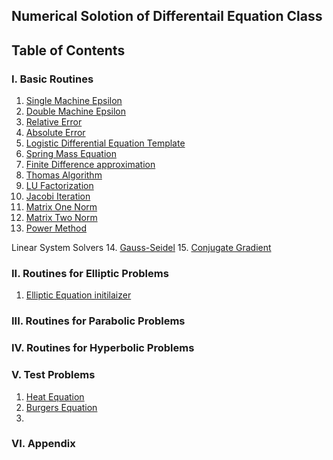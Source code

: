 ## Numerical Solotion of Differentail Equation Class
## Table of Contents

###  I. Basic Routines
 1. [Single Machine Epsilon](https://github.com/colbywight/Numerical-Analysis/blob/master/MachineEpsilonSingle.md)
 2. [Double Machine Epsilon](https://github.com/colbywight/Numerical-Analysis/blob/master/MachineEpsilonDouble.md)
 3. [Relative Error](/relError.md)
 4. [Absolute Error](/absError.md)
 5. [Logistic Differential Equation Template](/logisticDifEq.md)
 6. [Spring Mass Equation](/SpringMass.md)
 7. [Finite Difference approximation](/FiniteDifferenceApproximation.md)
 8. [Thomas Algorithm](/ThomasAlgorithm.md)
 9. [LU Factorization](https://github.com/colbywight/Numerical-Analysis/blob/master/LUfactorizationSPP.md)
 10. [Jacobi Iteration](https://github.com/colbywight/Numerical-Analysis/blob/master/jacobiIteration.md)
 11. [Matrix One Norm](/MatrixOneNorm.md)
 12. [Matrix Two Norm](/MatrixInfinityNorm.md)
 13. [Power Method](https://github.com/colbywight/Numerical-Analysis/blob/master/powerMethod.md)
 
 Linear System Solvers
 14. [Gauss-Seidel](https://github.com/colbywight/Numerical-Analysis/blob/master/Gauss-SeidelIteration.md)
 15. [Conjugate Gradient](https://github.com/colbywight/Numerical-Analysis/blob/master/conjugateGradient.md)

###  II. Routines for Elliptic Problems
1. [Elliptic Equation initilaizer](/EllipticeInitializer.md)


###  III. Routines for Parabolic Problems

 
###  IV. Routines for Hyperbolic Problems

###  V. Test Problems
1. [Heat Equation](./BisectionMethod.md) 
2. [Burgers Equation](./FixedPointMethod.md) 
3.
### VI. Appendix 
